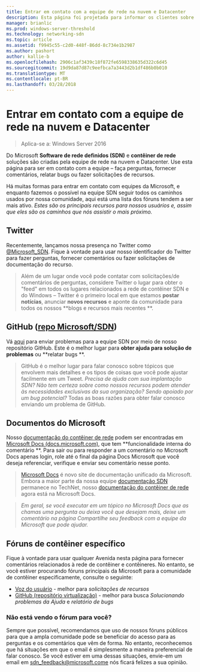 ```yaml
---
title: Entrar em contato com a equipe de rede na nuvem e Datacenter
description: Esta página foi projetada para informar os clientes sobre os melhores métodos para alcançar a equipe SDN em vários contextos.
manager: brianlic
ms.prod: windows-server-threshold
ms.technology: networking-sdn
ms.topic: article
ms.assetid: f9945c55-c2d0-448f-86dd-8c734e1b2987
ms.author: pashort
author: kallie-b
ms.openlocfilehash: 2906c1af3439c18f872fe6598338635d322c6d45
ms.sourcegitcommit: 19d9da87d87c9eefbca7a3443d2b1df486b0b010
ms.translationtype: MT
ms.contentlocale: pt-BR
ms.lasthandoff: 03/28/2018
---
```

# <a name="contact-the-datacenter-and-cloud-networking-team"></a>Entrar em contato com a equipe de rede na nuvem e Datacenter

> Aplica-se a: Windows Server 2016

Do Microsoft **Software de rede definidos \(SDN\)** e **contêiner de rede** soluções são criadas pela equipe de rede na nuvem e Datacenter. Use esta página para ser em contato com a equipe – faça perguntas, fornecer comentários, relatar bugs ou fazer solicitações de recursos.

Há muitas formas para entrar em contato com equipes da Microsoft, e enquanto fazemos o possível na equipe SDN seguir todos os caminhos usados por nossa comunidade, aqui está uma lista dos fóruns tendem a ser mais ativo. *Estes são os principais recursos para nossos usuários e, assim que eles são os caminhos que nós assistir o mais próximo.*

## [<a name="twitter"></a>Twitter](https://twitter.com/Microsoft_SDN)

Recentemente, lançamos nossa presença no Twitter como [@Microsoft_SDN](https://twitter.com/Microsoft_SDN). Fique à vontade para usar nosso identificador do Twitter para fazer perguntas, fornecer comentários ou fazer solicitações de documentação do recurso.
> Além de um lugar onde você pode contatar com solicitações/de comentários de perguntas, considere Twitter o lugar para obter o "feed" em todos os lugares relacionados a rede de contêiner SDN e do Windows – Twitter é o primeiro local em que estamos **postar notícias**, anunciar **novos recursos** e aponte da comunidade para todos os nossos **blogs e recursos mais recentes **.

## <a name="github-microsoftsdn-repohttpsgithubcommicrosoftsdnissues"></a>GitHub ([repo Microsoft/SDN](https://github.com/Microsoft/SDN/issues))
Vá [aqui](https://github.com/Microsoft/SDN/issues) para enviar problemas para a equipe SDN por meio de nosso repositório GitHub. Este é o melhor lugar para **obter ajuda para solução de problemas** ou **relatar bugs **.

> GitHub é o melhor lugar para falar conosco sobre tópicos que envolvem mais detalhes e os tipos de coisas que você pode ajustar facilmente em um Tweet. *Precisa de ajuda com sua implantação SDN? Não tem certeza sobre como nossos recursos podem atender às necessidades exclusivas da sua organização? Sendo apoiado por um bug potencial?* Todas as boas razões para obter falar conosco enviando um problema de GitHub.

## [<a name="microsoft-docs"></a>Documentos do Microsoft](https://docs.microsoft.com/)
Nosso [documentação do contêiner de rede](https://docs.microsoft.com/en-us/virtualization/windowscontainers/manage-containers/container-networking) podem ser encontradas em [Microsoft Docs (docs.microsoft.com)](https://docs.microsoft.com/), que tem **funcionalidade interna do comentário **. Para sair ou para responder a um comentário no Microsoft Docs apenas login, role até o final da página Docs Microsoft que você deseja referenciar, verifique e enviar seu comentário nesse ponto.

> [Microsoft Docs](https://docs.microsoft.com/) é novo site de documentação unificado da Microsoft. Embora a maior parte da nossa equipe [documentação SDN](https://technet.microsoft.com/en-us/windows-server-docs/networking/sdn/software-defined-networking) permanece no TechNet, nosso [documentação do contêiner de rede](https://docs.microsoft.com/en-us/virtualization/windowscontainers/manage-containers/container-networking) agora está na Microsoft Docs.

>*Em geral, se você executar em um tópico no Microsoft Docs que as chamas uma pergunta ou deixa você que desejam mais, deixe um comentário na página Compartilhe seu feedback com a equipe da Microsoft que pode ajudar.*

## <a name="container-specific-forums"></a>Fóruns de contêiner específico
Fique à vontade para usar qualquer Avenida nesta página para fornecer comentários relacionados à rede de contêiner e contêineres. No entanto, se você estiver procurando fóruns principais da Microsoft para a comunidade de contêiner especificamente, consulte o seguinte:
- [Voz do usuário](https://windowsserver.uservoice.com/forums/304624-containers) - melhor para *solicitações de recursos*
- [GitHub (repositório virtualização)](https://github.com/Microsoft/Virtualization-Documentation) - melhor para busca *Solucionando problemas da Ajuda* e *relatório de bugs*

### <a name="not-seeing-the-forum-for-you"></a>Não está vendo o fórum para você? 
Sempre que possível, recomendamos que uso de nossos fóruns públicos para que a ampla comunidade pode se beneficiar do acesso para as perguntas e os comentários que vêm de forma. No entanto, reconhecemos que há situações em que o email é simplesmente a maneira preferencial de falar conosco. Se você estiver em uma dessas situações, envie-em um email em sdn_feedback@microsoft.come nós ficará felizes a sua opinião.
